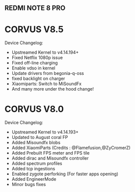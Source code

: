 ## REDMI NOTE 8 PRO

# CORVUS V8.5

Device Changelog:
- Upstreamed Kernel to v4.14.194+
- Fixed Netflix 1080p issue
- Fixed off-line charging 
- Enable vdso in kernel 
- Update drivers from begonia-q-oss
- fixed backlight on charger
- Xiaomiparts: Switch to MiSoundFx 
- And many more under the hood change!

# CORVUS V8.0

Device Changelog:
- Upstreamed Kernel to v4.14.193+
- Updated to August coral FP
- Added Misoundfx blobs
- Added XiaomiParts (Credits : @Flamefusion,@ZyCromerZ)
- Added Prebuilt FPS meter and FPS tile
- Added dirac and Misoundfx controller
- Added spectrum profiles
- Added tcp ingestions
- Enabled zygote perforking (For faster apps opening)
- Added EngineerMode 
- Minor bugs fixes

